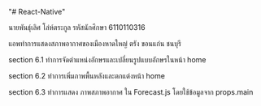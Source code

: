 "# React-Native"

 นายพันธุ์เลิศ โล่ห์ตระกูล รหัสนักศึกษา 6110110316

แอพทำการแสดงสภาพอากาศของเมืองหาดใหญ่ ตรัง ขอนแก่น ชนบุรี
 
 section 6.1  ทำการจัดตำแหน่งอักษรและเปลี่ยนรูปแบบอักษรในหน้า home

 section 6.2 ทำการเพิ่มภาพพื้นหลังและตกแต่งหน้า home

 section 6.3 ทำการแสดง ภาพสภาพอากาศ ใน Forecast.js โดยใช้ข้อมูลจาก props.main
